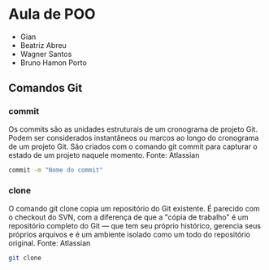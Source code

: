 # Aula de POO

- Gian
- Beatriz Abreu
- Wagner Santos
- Bruno Hamon Porto

## Comandos Git

### commit

Os commits são as unidades estruturais de um cronograma de projeto Git. Podem ser considerados instantâneos ou marcos ao longo do cronograma de um projeto Git. São criados com o comando git commit para capturar o estado de um projeto naquele momento.
Fonte: Atlassian

```bash
commit -m "Nome do commit"
```

### clone

O comando git clone copia um repositório do Git existente. É parecido com o checkout do SVN, com a diferença de que a "cópia de trabalho" é um repositório completo do Git — que tem seu próprio histórico, gerencia seus próprios arquivos e é um ambiente isolado como um todo do repositório original.
Fonte: Atlassian

```bash
git clone
```
